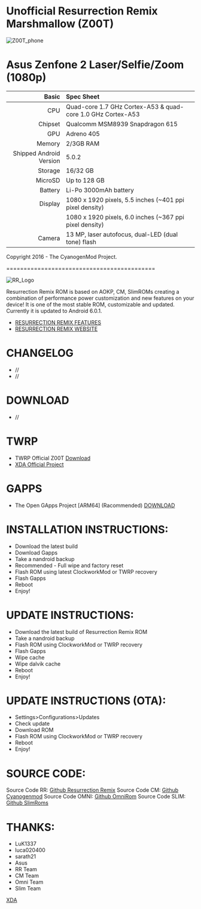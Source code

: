 #  Unofficial Resurrection Remix Marshmallow (Z00T) 

![Z00T_phone](https://wiki.cyanogenmod.org/images/thumb/0/05/Z00T.png/150px-Z00T.png)



Asus Zenfone 2 Laser/Selfie/Zoom (1080p)
===========================================

Basic   | Spec Sheet
-------:|:-------------------------
CPU     | Quad-core 1.7 GHz Cortex-A53 & quad-core 1.0 GHz Cortex-A53
Chipset | Qualcomm MSM8939 Snapdragon 615
GPU     | Adreno 405
Memory  | 2/3GB RAM
Shipped Android Version | 5.0.2
Storage | 16/32 GB
MicroSD | Up to 128 GB
Battery | Li-Po 3000mAh battery
Display | 1080 x 1920 pixels, 5.5 inches (~401 ppi pixel density)
        | 1080 x 1920 pixels, 6.0 inches (~367 ppi pixel density)
Camera  | 13 MP, laser autofocus, dual-LED (dual tone) flash

Copyright 2016 - The CyanogenMod Project.

===========================================

![RR_Logo](http://www.resurrectionremix.com/img/rr_logo_128x128.png)



Resurrection Remix ROM is based on AOKP, CM, SlimROMs creating a combination of performance power customization and new features on your device!
It is one of the most stable ROM, customizable and updated.
Currently it is updated to Android 6.0.1.

- [RESURRECTION REMIX FEATURES](http://www.resurrectionremix.com/#features)
- [RESURRECTION REMIX WEBSITE](http://resurrectionremix.com/)

# CHANGELOG

- //
- //

# DOWNLOAD

- //

# TWRP

- TWRP Official Z00T  [Download](https://dl.twrp.me/Z00T/)
- [XDA Official Project](http://forum.xda-developers.com/zenfone-2-laser/orig-development/recovery-twrp-3-0-0-0-touch-recovery-t3317513)

# GAPPS

- The Open GApps Project [ARM64] (Racommended) [DOWNLOAD](http://opengapps.org/) 

# INSTALLATION INSTRUCTIONS:

- Download the latest build
- Download Gapps
- Take a nandroid backup
- Recommended - Full wipe and factory reset
- Flash ROM using latest ClockworkMod or TWRP recovery
- Flash Gapps
- Reboot
- Enjoy!

# UPDATE INSTRUCTIONS:

- Download the latest build of Resurrection Remix ROM
- Take a nandroid backup
- Flash ROM using ClockworkMod or TWRP recovery
- Flash Gapps
- Wipe cache
- Wipe dalvik cache
- Reboot
- Enjoy!

# UPDATE INSTRUCTIONS (OTA):

- Settings>Configurations>Updates
- Check update
- Download ROM
- Flash ROM using ClockworkMod or TWRP recovery
- Reboot
- Enjoy!

# SOURCE CODE:

Source Code RR:  [Github Resurrection Remix](https://github.com/ResurrectionRemix) 
Source Code CM:  [Github Cyanogenmod](https://github.com/CyanogenMod) 
Source Code OMNI: [Github OmniRom](https://github.com/omnirom/) 
Source Code SLIM:  [Github SlimRoms](https://github.com/SlimRoms/) 

# THANKS:

- LuK1337
- luca020400
- sarath21
- Asus
- RR Team
- CM Team
- Omni Team
- Slim Team

[XDA](http://forum.xda-developers.com/zenfone-2-laser/development/rom-resurrection-remix-m-t3355391) 

